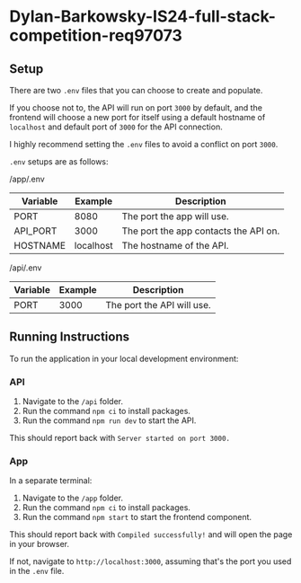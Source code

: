 # Dylan-Barkowsky-IS24-full-stack-competition-req97073

## Setup
There are two `.env` files that you can choose to create and populate. 

If you choose not to, the API will run on port `3000` by default, and the frontend will choose a new port for itself using a default hostname of `localhost` and default port of `3000` for the API connection.

I highly recommend setting the `.env` files to avoid a conflict on port `3000`.

`.env` setups are as follows:

/app/.env

|  Variable | Example  | Description |
|---|---|---|
|  PORT | 8080  | The port the app will use.|
|  API_PORT | 3000  | The port the app contacts the API on. |
| HOSTNAME | localhost | The hostname of the API. |

/api/.env

|  Variable | Example  | Description |
|---|---|---|
|  PORT | 3000  | The port the API will use.|

## Running Instructions
To run the application in your local development environment:
### API
1. Navigate to the `/api` folder.
2. Run the command `npm ci` to install packages.
3. Run the command `npm run dev` to start the API.

This should report back with `Server started on port 3000.`

### App

In a separate terminal:
1. Navigate to the `/app` folder.
2. Run the command `npm ci` to install packages.
3. Run the command `npm start` to start the frontend component.

This should report back with `Compiled successfully!` and will open the page in your browser. 

If not, navigate to `http://localhost:3000`, assuming that's the port you used in the `.env` file.
